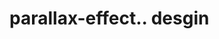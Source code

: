 # parallax-effect.. desgin                                                                                                                                                                             
